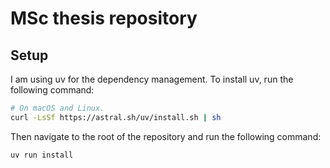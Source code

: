 # MSc thesis repository

## Setup

I am using uv for the dependency management. To install uv, run the following command:

```bash
# On macOS and Linux.
curl -LsSf https://astral.sh/uv/install.sh | sh
```

Then navigate to the root of the repository and run the following command:

```bash
uv run install
```
